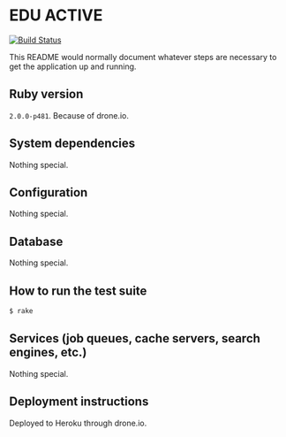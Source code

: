 EDU ACTIVE
==========

[![Build Status](https://drone.io/github.com/aliismayilov/edu-rails/status.png)](https://drone.io/github.com/aliismayilov/edu-rails/latest)

This README would normally document whatever steps are necessary to get the
application up and running.

## Ruby version

`2.0.0-p481`. Because of drone.io.

## System dependencies

Nothing special.

## Configuration

Nothing special.

## Database

Nothing special.

## How to run the test suite

```sh
$ rake
```

## Services (job queues, cache servers, search engines, etc.)

Nothing special.

## Deployment instructions

Deployed to Heroku through drone.io.

